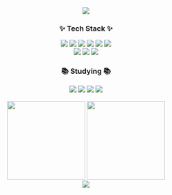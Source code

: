 <div align=center>
  <img src="https://capsule-render.vercel.app/api?type=waving&color=gradient&customColorList=14&height=280&section=header&text=Hello%20World&desc=jinju's%20Github&fontSize=60&&descAlign=80&stroke=f8f9fa&strokeWidth=3" />
  
  <h3 align="center">✨ Tech Stack ✨</h3>
  <div align=center>
    <img src="https://img.shields.io/badge/spring-%236DB33F.svg?style=for-the-badge&logo=spring&logoColor=white" />
    <img src="https://img.shields.io/badge/java-%23ED8B00.svg?style=for-the-badge&logo=openjdk&logoColor=white" />
    <img src="https://img.shields.io/badge/javascript-%23323330.svg?style=for-the-badge&logo=javascript&logoColor=%23F7DF1E" />
    <img src="https://img.shields.io/badge/html5-%23E34F26.svg?style=for-the-badge&logo=html5&logoColor=white" />
    <img src="https://img.shields.io/badge/css3-%231572B6.svg?style=for-the-badge&logo=css3&logoColor=white" />
    <img src="https://img.shields.io/badge/jquery-%230769AD.svg?style=for-the-badge&logo=jquery&logoColor=white" />
  </div>
  <div align=center>
    <img src="https://img.shields.io/badge/Oracle-F80000?style=for-the-badge&logo=oracle&logoColor=white" />
    <img src="https://img.shields.io/badge/postgres-%23316192.svg?style=for-the-badge&logo=postgresql&logoColor=white" />
    <img src="https://img.shields.io/badge/Microsoft%20SQL%20Server-CC2927?style=for-the-badge&logo=microsoft%20sql%20server&logoColor=white" />
  </div>
  <h3 align="center">📚 Studying 📚</h3>
  <div align=center>
    <img src="https://img.shields.io/badge/react-%2320232a.svg?style=for-the-badge&logo=react&logoColor=%2361DAFB" />
    <img src="https://img.shields.io/badge/node.js-6DA55F?style=for-the-badge&logo=node.js&logoColor=white" />
    <img src="https://img.shields.io/badge/express.js-%23404d59.svg?style=for-the-badge&logo=express&logoColor=%2361DAFB" />
    <img src="https://img.shields.io/badge/Next-black?style=for-the-badge&logo=next.js&logoColor=white" />
  </div>
  <br/>
  <img height="180" src="https://github-readme-stats.vercel.app/api?username=Jinju-Dev&show_icons=true&theme=transparent" />
  <img height="180" src="https://github-readme-stats.vercel.app/api/top-langs/?username=Jinju-Dev&layout=compact" />
  <br/>
  <img src="https://capsule-render.vercel.app/api?type=waving&color=gradient&customColorList=14&height=230&section=footer"/>
</div>
